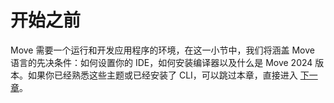 # 开始之前

Move 需要一个运行和开发应用程序的环境，在这一小节中，我们将涵盖 Move 语言的先决条件：如何设置你的 IDE，如何安装编译器以及什么是 Move 2024 版本。如果你已经熟悉这些主题或已经安装了 CLI，可以跳过本章，直接进入 [下一章](../your-first-move/hello-world.md)。